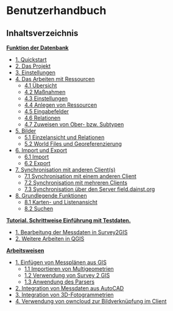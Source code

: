﻿# Benutzerhandbuch

## Inhaltsverzeichnis
 **[Funktion der Datenbank](#userdokumentation)**
   * [1. Quickstart](01._quickstart)
   * [2. Das Projekt](02._project)
   * [3. Einstellungen](03._settings)
   * [4. Das Arbeiten mit Ressourcen](04._client)
     + [4.1 Übersicht](04._client#41--bersicht)
     + [4.2 Maßnahmen](04._client#42-maßnahmen)
     + [4.3 Einstellungen](04._client#43-einstellungen)
     + [4.4 Anlegen von Ressourcen](04._client#44-Anlegen-von-Ressourcen)
     + [4.5 Eingabefelder](04._client#45-Eingabefelder)
     + [4.6 Relationen](04._client#46-relationen)
     + [4.7 Zuweisen von Ober- bzw. Subtypen](04._client#47-zuweisen-von-ober--bzw-subtypen)
   * [5. Bilder](05._pictures)
     + [5.1 Einzelansicht und Relationen](05._pictures#51-Einzelansicht-und-Relationen)
     + [5.2 World Files und Georeferenzierung](05._pictures#52-World-Files-und-Georeferenzierung)
   * [6. Import und Export](06._importexport)
     + [6.1 Import](06._importexport#61-import)
     + [6.2 Export](06._importexport#62-export)
   * [7. Synchronisation mit anderen Client(s)](07._sync)
     + [7.1 Synchronisation mit einem anderen Client](07._sync#71-synchronisation-mit-einem-anderen-client)
     + [7.2 Synchronisation mit mehreren Clients](07._sync#72-synchronisation-mit-mehreren-clients)
     + [7.3 Synchronisation über den Server field.dainst.org](07._sync#73-synchronisation--ber-den-server-fielddainstorg)
   * [8. Grundlegende Funktionen](08._basics)
     + [8.1 Karten- und Listenansicht](08._basics#81-karten--und-listenansicht)
     + [8.2 Suchen](08._basics#82-suchen)

**[Tutorial. Schrittweise Einführung mit Testdaten.](#Tutorial)**
   * [1. Bearbeitung der Messdaten in Survey2GIS](09._s2gis)
   * [2. Weitere Arbeiten in QGIS](10._working-in-qgis)
     
**[Arbeitsweisen](#Workflow)**
   * [1. Einfügen von Messplänen aus GIS](14._gis)
     + [1.1 Importieren von Multigeometrien](14._gis#141-importieren-von-multigeometrien)
     + [1.2 Verwendung von Survey 2 GIS](14._gis#142-verwendung-von-survey-2-gis)
     + [1.3 Anwendung des Parsers](14._gis#142-anwendung-des-parsers)
   * [2. Integration von Messdaten aus AutoCAD](15._cad)
   * [3. Integration von 3D-Fotogrammetrien](16._3d)
   * [4. Verwendung von owncloud zur Bildverknüpfung im Client](17._owncloud)
